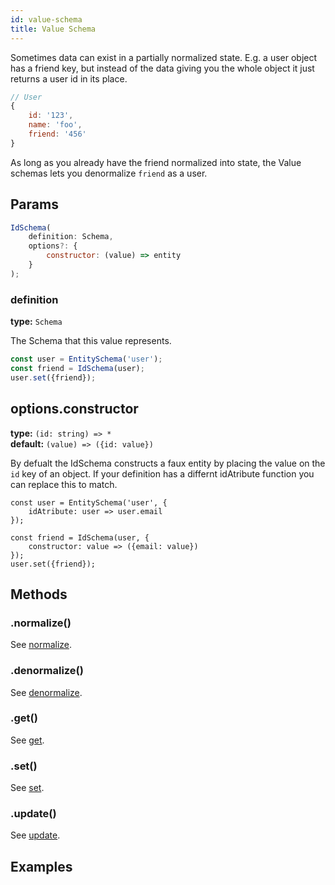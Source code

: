 ```yaml
---
id: value-schema
title: Value Schema
---
```


Sometimes data can exist in a partially normalized state. E.g. a user object has a friend key,
but instead of the data giving you the whole object it just returns a user id in its place.

```js
// User
{
    id: '123',
    name: 'foo',
    friend: '456'
}
```

As long as you already have the friend normalized into state, the Value schemas lets you 
denormalize `friend` as a user.


## Params
```js
IdSchema(
    definition: Schema,
    options?: {
        constructor: (value) => entity
    }
);
```

### definition 
**type:** `Schema`  

The Schema that this value represents.

```js
const user = EntitySchema('user');
const friend = IdSchema(user);
user.set({friend});
```

## options.constructor
**type:** `(id: string) => *`  
**default:** `(value) => ({id: value})`  

By defualt the IdSchema constructs a faux entity by placing the value on the `id` key of an 
object. If your definition has a differnt idAtribute function you can replace this to match.

```
const user = EntitySchema('user', {
    idAtribute: user => user.email
});

const friend = IdSchema(user, {
    constructor: value => ({email: value})
});
user.set({friend});
```



## Methods

### .normalize()
See [normalize](./all-schemas#normalize).

### .denormalize()
See [denormalize](./all-schemas#denormalize).

### .get()
See [get](./all-schemas#get).

### .set()
See [set](./all-schemas#set).

### .update()
See [update](./all-schemas#update).


## Examples
